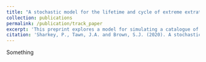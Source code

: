 ```yaml
---
title: "A stochastic model for the lifetime and cycle of extreme extratropical cyclones in the North Atlantic"
collection: publications
permalink: /publication/track_paper
excerpt: 'This preprint explores a model for simulating a catalogue of storm tracks over Europe. Available on [ArXiV](https://arxiv.org/abs/1905.08840)'
citation: 'Sharkey, P., Tawn, J.A. and Brown, S.J. (2020). A stochastic model for the lifecycle and track of extreme extratropical cyclones. Submitted.'
---
```


Something